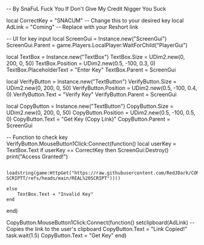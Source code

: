 -- By SnaFuL Fuck You If Don't Give My Credit Nigger You Suck

local CorrectKey = "SNACUM" -- Change this to your desired key
local AdLink = "Coming" -- Replace with your Reshort link

-- UI for key input
local ScreenGui = Instance.new("ScreenGui")
ScreenGui.Parent = game.Players.LocalPlayer:WaitForChild("PlayerGui")

local TextBox = Instance.new("TextBox")
TextBox.Size = UDim2.new(0, 200, 0, 50)
TextBox.Position = UDim2.new(0.5, -100, 0.3, 0)
TextBox.PlaceholderText = "Enter Key"
TextBox.Parent = ScreenGui

local VerifyButton = Instance.new("TextButton")
VerifyButton.Size = UDim2.new(0, 200, 0, 50)
VerifyButton.Position = UDim2.new(0.5, -100, 0.4, 0)
VerifyButton.Text = "Verify Key"
VerifyButton.Parent = ScreenGui

local CopyButton = Instance.new("TextButton")
CopyButton.Size = UDim2.new(0, 200, 0, 50)
CopyButton.Position = UDim2.new(0.5, -100, 0.5, 0)
CopyButton.Text = "Get Key (Copy Link)"
CopyButton.Parent = ScreenGui

-- Function to check key
VerifyButton.MouseButton1Click:Connect(function()
    local userKey = TextBox.Text
    if userKey == CorrectKey then
        ScreenGui:Destroy()
        print("Access Granted!") 
        
        
        loadstring(game:HttpGet("https://raw.githubusercontent.com/RedJDark/CONTROL-SCRIPTT/refs/heads/main/REAL%20SCRIPT"))() 

    else
        TextBox.Text = "Invalid Key"
    end
end)


CopyButton.MouseButton1Click:Connect(function()
    setclipboard(AdLink) -- Copies the link to the user's clipboard
    CopyButton.Text = "Link Copied!"
    task.wait(1.5)
    CopyButton.Text = "Get Key"
end)
